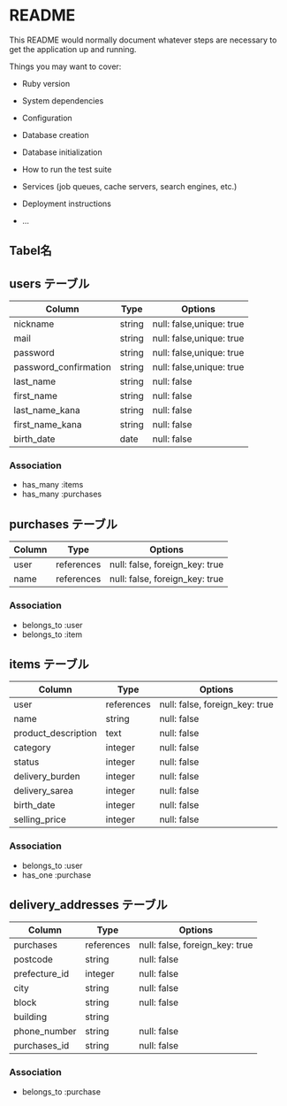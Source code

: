 # README

This README would normally document whatever steps are necessary to get the
application up and running.

Things you may want to cover:

* Ruby version

* System dependencies

* Configuration

* Database creation

* Database initialization

* How to run the test suite

* Services (job queues, cache servers, search engines, etc.)

* Deployment instructions

* ...

## Tabel名
## users テーブル
| Column                 | Type       | Options                  |
| -----------------------| ---------- | -------------------------|
| nickname               | string     | null: false,unique: true |
| mail                   | string     | null: false,unique: true |
| password               | string     | null: false,unique: true |
| password_confirmation  | string     | null: false,unique: true |
| last_name              | string     | null: false              |
| first_name             | string     | null: false              |
| last_name_kana         | string     | null: false              |
| first_name_kana        | string     | null: false              |
| birth_date             | date       | null: false              |


### Association
- has_many :items
- has_many :purchases


## purchases テーブル
| Column | Type       | Options                        |
| ------ | ---------- | ------------------------------ |
| user   | references | null: false, foreign_key: true |
| name   | references | null: false, foreign_key: true |

### Association
- belongs_to :user
- belongs_to :item


## items テーブル
| Column              | Type       | Options                        |
| --------------------| ---------- | ------------------------------ |
| user                | references | null: false, foreign_key: true |
| name                | string     | null: false                    |
| product_description | text       | null: false                    |
| category            | integer    | null: false                    |
| status              | integer    | null: false                    |
| delivery_burden     | integer    | null: false                    |
| delivery_sarea      | integer    | null: false                    |
| birth_date          | integer    | null: false                    |
| selling_price       | integer    | null: false                    |

### Association
- belongs_to :user
- has_one :purchase


## delivery_addresses テーブル
| Column         | Type       | Options                        |
| ---------------| ---------- | ------------------------------ |
| purchases      | references | null: false, foreign_key: true |
| postcode       | string     | null: false                    |
| prefecture_id  | integer    | null: false                    |
| city           | string     | null: false                    |
| block          | string     | null: false                    |
| building       | string     |                                |
| phone_number   | string     | null: false                    |
| purchases_id   | string     | null: false                    |

### Association
- belongs_to :purchase